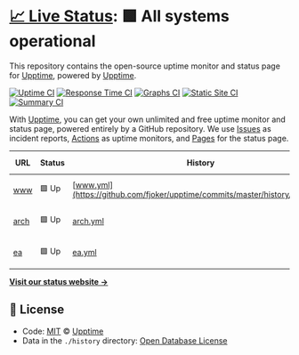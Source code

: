 # [📈 Live Status](https://demo.upptime.js.org): <!--live status--> **🟩 All systems operational**

This repository contains the open-source uptime monitor and status page for [Upptime](https://upptime.js.org), powered by [Upptime](https://github.com/upptime/upptime).

[![Uptime CI](https://github.com/koj-co/upptime/workflows/Uptime%20CI/badge.svg)](https://github.com/koj-co/upptime/actions?query=workflow%3A%22Uptime+CI%22)
[![Response Time CI](https://github.com/koj-co/upptime/workflows/Response%20Time%20CI/badge.svg)](https://github.com/koj-co/upptime/actions?query=workflow%3A%22Response+Time+CI%22)
[![Graphs CI](https://github.com/koj-co/upptime/workflows/Graphs%20CI/badge.svg)](https://github.com/koj-co/upptime/actions?query=workflow%3A%22Graphs+CI%22)
[![Static Site CI](https://github.com/koj-co/upptime/workflows/Static%20Site%20CI/badge.svg)](https://github.com/koj-co/upptime/actions?query=workflow%3A%22Static+Site+CI%22)
[![Summary CI](https://github.com/koj-co/upptime/workflows/Summary%20CI/badge.svg)](https://github.com/koj-co/upptime/actions?query=workflow%3A%22Summary+CI%22)

With [Upptime](https://upptime.js.org), you can get your own unlimited and free uptime monitor and status page, powered entirely by a GitHub repository. We use [Issues](https://github.com/upptime/upptime/issues) as incident reports, [Actions](https://github.com/upptime/upptime/actions) as uptime monitors, and [Pages](https://demo.upptime.js.org) for the status page.

<!--start: status pages-->
<!-- This summary is generated by Upptime (https://github.com/upptime/upptime) -->
<!-- Do not edit this manually, your changes will be overwritten -->

| URL                              | Status | History                                                                       | Response Time                                                              | Uptime                                                                                                                                                                                                 |
| -------------------------------- | ------ | ----------------------------------------------------------------------------- | -------------------------------------------------------------------------- | ------------------------------------------------------------------------------------------------------------------------------------------------------------------------------------------------------ |
| [www](https://www.eduwill.net)   | 🟩 Up  | [www.yml](https://github.com/fjoker/upptime/commits/master/history/www.yml)   | <img alt="Response time graph" src="./graphs/www.png" height="20"> 987ms   | [![Uptime 100.00%](https://img.shields.io/endpoint?url=https%3A%2F%2Fraw.githubusercontent.com%2Ffjoker%2Fupptime%2Fmaster%2Fapi%2Fwww%2Fuptime.json)](https://fjoker.github.io/upptime/history/www)   |
| [arch](https://arch.eduwill.net) | 🟩 Up  | [arch.yml](https://github.com/fjoker/upptime/commits/master/history/arch.yml) | <img alt="Response time graph" src="./graphs/arch.png" height="20"> 1003ms | [![Uptime 100.00%](https://img.shields.io/endpoint?url=https%3A%2F%2Fraw.githubusercontent.com%2Ffjoker%2Fupptime%2Fmaster%2Fapi%2Farch%2Fuptime.json)](https://fjoker.github.io/upptime/history/arch) |
| [ea](https://ea.eduwill.net)     | 🟩 Up  | [ea.yml](https://github.com/fjoker/upptime/commits/master/history/ea.yml)     | <img alt="Response time graph" src="./graphs/ea.png" height="20"> 1452ms   | [![Uptime 100.00%](https://img.shields.io/endpoint?url=https%3A%2F%2Fraw.githubusercontent.com%2Ffjoker%2Fupptime%2Fmaster%2Fapi%2Fea%2Fuptime.json)](https://fjoker.github.io/upptime/history/ea)     |

<!--end: status pages-->

[**Visit our status website →**](https://demo.upptime.js.org)

## 📄 License

- Code: [MIT](./LICENSE) © [Upptime](https://upptime.js.org)
- Data in the `./history` directory: [Open Database License](https://opendatacommons.org/licenses/odbl/1-0/)
